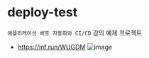 # deploy-test
`애플리케이션 배포 자동화와 CI/CD` 강의 예제 프로젝트
- https://inf.run/WUGDM
![image](https://github.com/lleellee0/application-deploy-advanced/assets/14347593/96691c72-a4d7-4dec-ab1c-1d0d4859fdcb)
